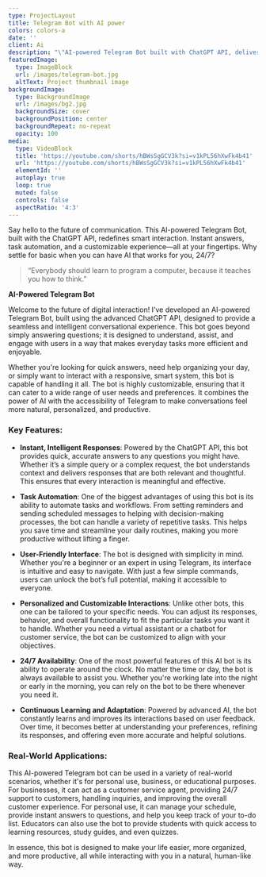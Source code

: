 ```yaml
---
type: ProjectLayout
title: Telegram Bot with AI power
colors: colors-a
date: ''
client: Ai
description: "\"AI-powered Telegram Bot built with ChatGPT API, delivering smart, instant, and interactive conversations. \U0001F680\U0001F916 Simplifying tasks and enhancing user experience with the power of AI.\""
featuredImage:
  type: ImageBlock
  url: /images/telegram-bot.jpg
  altText: Project thumbnail image
backgroundImage:
  type: BackgroundImage
  url: /images/bg2.jpg
  backgroundSize: cover
  backgroundPosition: center
  backgroundRepeat: no-repeat
  opacity: 100
media:
  type: VideoBlock
  title: 'https://youtube.com/shorts/hBWsSgGCV3k?si=v1kPL56hXwFk4b41'
  url: 'https://youtube.com/shorts/hBWsSgGCV3k?si=v1kPL56hXwFk4b41'
  elementId: ''
  autoplay: true
  loop: true
  muted: false
  controls: false
  aspectRatio: '4:3'
---
```

Say hello to the future of communication. This AI-powered Telegram Bot, built with the ChatGPT API, redefines smart interaction. Instant answers, task automation, and a customizable experience—all at your fingertips. Why settle for basic when you can have AI that works for you, 24/7?

> “Everybody should learn to program a computer, because it teaches you how to think.”

**AI-Powered Telegram Bot**

Welcome to the future of digital interaction! I’ve developed an AI-powered Telegram Bot, built using the advanced ChatGPT API, designed to provide a seamless and intelligent conversational experience. This bot goes beyond simply answering questions; it is designed to understand, assist, and engage with users in a way that makes everyday tasks more efficient and enjoyable.

Whether you're looking for quick answers, need help organizing your day, or simply want to interact with a responsive, smart system, this bot is capable of handling it all. The bot is highly customizable, ensuring that it can cater to a wide range of user needs and preferences. It combines the power of AI with the accessibility of Telegram to make conversations feel more natural, personalized, and productive.

### Key Features:

*   **Instant, Intelligent Responses**: Powered by the ChatGPT API, this bot provides quick, accurate answers to any questions you might have. Whether it’s a simple query or a complex request, the bot understands context and delivers responses that are both relevant and thoughtful. This ensures that every interaction is meaningful and effective.

*   **Task Automation**: One of the biggest advantages of using this bot is its ability to automate tasks and workflows. From setting reminders and sending scheduled messages to helping with decision-making processes, the bot can handle a variety of repetitive tasks. This helps you save time and streamline your daily routines, making you more productive without lifting a finger.

*   **User-Friendly Interface**: The bot is designed with simplicity in mind. Whether you're a beginner or an expert in using Telegram, its interface is intuitive and easy to navigate. With just a few simple commands, users can unlock the bot’s full potential, making it accessible to everyone.

*   **Personalized and Customizable Interactions**: Unlike other bots, this one can be tailored to your specific needs. You can adjust its responses, behavior, and overall functionality to fit the particular tasks you want it to handle. Whether you need a virtual assistant or a chatbot for customer service, the bot can be customized to align with your objectives.

*   **24/7 Availability**: One of the most powerful features of this AI bot is its ability to operate around the clock. No matter the time or day, the bot is always available to assist you. Whether you're working late into the night or early in the morning, you can rely on the bot to be there whenever you need it.

*   **Continuous Learning and Adaptation**: Powered by advanced AI, the bot constantly learns and improves its interactions based on user feedback. Over time, it becomes better at understanding your preferences, refining its responses, and offering even more accurate and helpful solutions.

### Real-World Applications:

This AI-powered Telegram bot can be used in a variety of real-world scenarios, whether it's for personal use, business, or educational purposes. For businesses, it can act as a customer service agent, providing 24/7 support to customers, handling inquiries, and improving the overall customer experience. For personal use, it can manage your schedule, provide instant answers to questions, and help you keep track of your to-do list. Educators can also use the bot to provide students with quick access to learning resources, study guides, and even quizzes.

In essence, this bot is designed to make your life easier, more organized, and more productive, all while interacting with you in a natural, human-like way.



